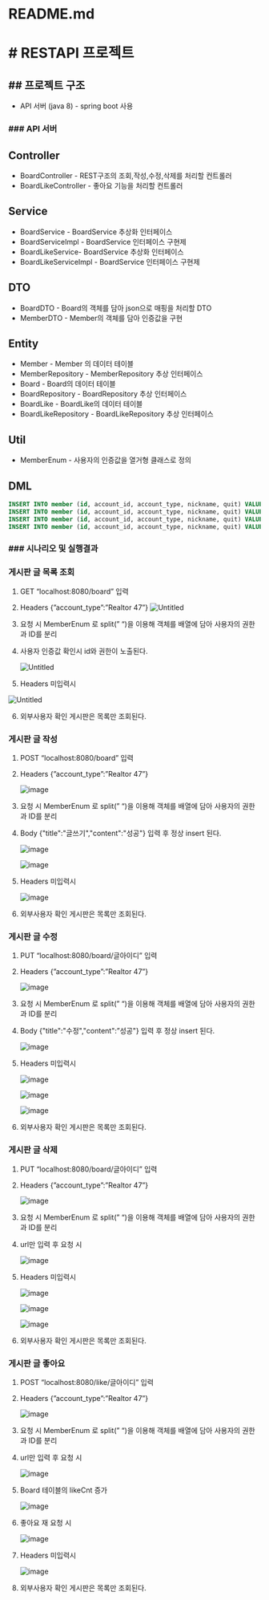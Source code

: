 # README.md

# # RESTAPI 프로젝트

## ## 프로젝트 구조

- API 서버 (java 8) - spring boot 사용

### ### API 서버

## Controller

- BoardController - REST구조의 조회,작성,수정,삭제를 처리할 컨트롤러
- BoardLikeController - 좋아요 기능을 처리할 컨트롤러

## Service

- BoardService -  BoardService 추상화 인터페이스
- BoardServiceImpl - BoardService 인터페이스 구현제
- BoardLikeService-  BoardService 추상화 인터페이스
- BoardLikeServiceImpl - BoardService 인터페이스 구현제

## DTO

- BoardDTO - Board의 객체를 담아 json으로 매핑을 처리할 DTO
- MemberDTO - Member의 객체를 담아 인증값을 구현

## Entity

- Member - Member 의 데이터 테이블
- MemberRepository - MemberRepository 추상 인터페이스
- Board - Board의 데이터 테이블
- BoardRepository - BoardRepository 추상 인터페이스
- BoardLike - BoardLike의 데이터 테이블
- BoardLikeRepository - BoardLikeRepository 추상 인터페이스

## Util

- MemberEnum - 사용자의 인증값을 열거형 클래스로 정의

## DML

```sql
INSERT INTO member (id, account_id, account_type, nickname, quit) VALUES(2, '23', 'REALTOR', '공인 중개사', 'N');
INSERT INTO member (id, account_id, account_type, nickname, quit) VALUES(3, '42', 'LESSOR', '임대인', 'N');
INSERT INTO member (id, account_id, account_type, nickname, quit) VALUES(4, '32', 'LESSEE', '임차인', 'N');
INSERT INTO member (id, account_id, account_type, nickname, quit) VALUES(5, '47', 'LESSEE', '임차인', 'N');
```

### ### 시나리오 및 실행결과

### 게시판 글 목록 조회

1. GET “localhost:8080/board” 입력
2. Headers {”account_type”:”Realtor 47”}
![Untitled](https://user-images.githubusercontent.com/80050148/217252572-60d32a3a-27fb-4d5b-9e1e-bb428bdb395a.png)  
3. 요청 시 MemberEnum 로 split(” “)을 이용해 객체를 배열에 담아 사용자의 권한과 ID를 분리
4. 사용자 인증값 확인시 id와 권한이 노출된다.
    
    ![Untitled](https://user-images.githubusercontent.com/80050148/217252851-a1c7d004-295c-403f-a130-797812ed570d.png)
    
5. Headers 미입력시
    
![Untitled](https://user-images.githubusercontent.com/80050148/217253052-68a25e04-37ca-469d-8f9b-0f546df04864.png)

    
6. 외부사용자 확인 게시판은 목록만 조회된다.

### 게시판 글 작성

1. POST “localhost:8080/board” 입력
2. Headers {”account_type”:”Realtor 47”}
    
   ![image](https://user-images.githubusercontent.com/80050148/217253162-540e96ec-6132-4743-9af1-d2bd2cbf4af0.png)
    
3. 요청 시 MemberEnum 로 split(” “)을 이용해 객체를 배열에 담아 사용자의 권한과 ID를 분리
4. Body {"title":"글쓰기","content":"성공"} 입력 후 정상 insert 된다.
    
    ![image](https://user-images.githubusercontent.com/80050148/217253230-b69923c2-3cb7-43a4-a94a-9298688ef0a5.png)
    
   ![image](https://user-images.githubusercontent.com/80050148/217253274-878cc7c3-8c9e-405d-8071-4e42e210125f.png)
    
5. Headers 미입력시
    
    ![image](https://user-images.githubusercontent.com/80050148/217253308-0fd21817-51c6-4a89-b28c-7a1a5f5e63d9.png)
    
6. 외부사용자 확인 게시판은 목록만 조회된다.

### 게시판 글 수정

1. PUT “localhost:8080/board/글아이디” 입력
2. Headers {”account_type”:”Realtor 47”}
    
    ![image](https://user-images.githubusercontent.com/80050148/217253352-21017c07-1274-4a6d-b0b2-975265b2936d.png)
    
3. 요청 시 MemberEnum 로 split(” “)을 이용해 객체를 배열에 담아 사용자의 권한과 ID를 분리
4. Body {"title":"수정","content":”성공"} 입력 후 정상 insert 된다.
    
    ![image](https://user-images.githubusercontent.com/80050148/217253406-9b49661d-9168-4590-830f-eb0b721b0623.png)
    
5. Headers 미입력시
    
    ![image](https://user-images.githubusercontent.com/80050148/217253469-637b281b-dd94-49d3-82dc-96487ee7b434.png)
    
    ![image](https://user-images.githubusercontent.com/80050148/217253527-a35f0ace-bafa-4db5-930b-ad78766887f4.png)
    
    ![image](https://user-images.githubusercontent.com/80050148/217253573-2e96f50a-5672-41b5-af7c-d7aafbb160a0.png)
    
6. 외부사용자 확인 게시판은 목록만 조회된다.

### 게시판 글 삭제

1. PUT “localhost:8080/board/글아이디” 입력
2. Headers {”account_type”:”Realtor 47”}
    
    ![image](https://user-images.githubusercontent.com/80050148/217253637-340672ac-2c12-4a0e-ae64-687d9ee076d5.png)
    
3. 요청 시 MemberEnum 로 split(” “)을 이용해 객체를 배열에 담아 사용자의 권한과 ID를 분리
4. url만 입력 후 요청 시
    
    ![image](https://user-images.githubusercontent.com/80050148/217253689-e8b391b7-0d97-45ae-b9d3-a5e6c4906983.png)
    
5. Headers 미입력시
    
    ![image](https://user-images.githubusercontent.com/80050148/217253736-6f0b5282-fc38-4971-8f8f-61444f13610e.png)
    
    ![image](https://user-images.githubusercontent.com/80050148/217253789-3d171d96-b58d-4472-aa41-bcec2d79d452.png)
    
    ![image](https://user-images.githubusercontent.com/80050148/217253843-2464931e-e3bb-4363-a494-dc3d010658d6.png)
    
6. 외부사용자 확인 게시판은 목록만 조회된다.

### 게시판 글 좋아요

1. POST “localhost:8080/like/글아이디” 입력
2. Headers {”account_type”:”Realtor 47”}
    
    ![image](https://user-images.githubusercontent.com/80050148/217253880-0d356200-0912-4f26-b6c6-56350391cd45.png)
    
3. 요청 시 MemberEnum 로 split(” “)을 이용해 객체를 배열에 담아 사용자의 권한과 ID를 분리
4. url만 입력 후 요청 시
    
    ![image](https://user-images.githubusercontent.com/80050148/217253923-e6231ed4-339a-4db9-a4c7-006b1f5b441f.png)
    
5. Board 테이블의 likeCnt 증가
    
    ![image](https://user-images.githubusercontent.com/80050148/217253961-4402b14f-5d3a-4ae2-a938-7bdec0adaa2e.png)
    
6. 좋아요 재 요청 시
    
    ![image](https://user-images.githubusercontent.com/80050148/217253997-2d7a1b54-e6d4-450a-a438-f2908438c541.png)
    
7. Headers 미입력시
 
    
    ![image](https://user-images.githubusercontent.com/80050148/217254240-032226a9-6235-4a6c-8b88-8c7b127d0343.png)
    
8. 외부사용자 확인 게시판은 목록만 조회된다.
